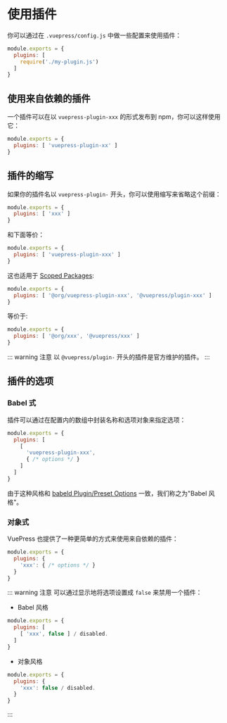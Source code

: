 # 使用插件

你可以通过在 `.vuepress/config.js` 中做一些配置来使用插件：

``` js
module.exports = {
  plugins: [
    require('./my-plugin.js')
  ]
}
```

## 使用来自依赖的插件

一个插件可以在以 `vuepress-plugin-xxx` 的形式发布到 npm，你可以这样使用它：

``` js
module.exports = {
  plugins: [ 'vuepress-plugin-xx' ]
}
```

## 插件的缩写

如果你的插件名以 `vuepress-plugin-` 开头，你可以使用缩写来省略这个前缀：

``` js
module.exports = {
  plugins: [ 'xxx' ]
}
```

和下面等价：

``` js
module.exports = {
  plugins: [ 'vuepress-plugin-xxx' ]
}
```

这也适用于 [Scoped Packages](https:/docs.npmjs.com/misc/scope):

``` js
module.exports = {
  plugins: [ '@org/vuepress-plugin-xxx', '@vuepress/plugin-xxx' ]
}
```

等价于:

``` js
module.exports = {
  plugins: [ '@org/xxx', '@vuepress/xxx' ]
}
```

::: warning 注意
以 `@vuepress/plugin-` 开头的插件是官方维护的插件。
:::

## 插件的选项

### Babel 式

插件可以通过在配置内的数组中封装名称和选项对象来指定选项：

``` js
module.exports = {
  plugins: [
    [
      'vuepress-plugin-xxx',
      { /* options */ }
    ]
  ]
}
```

由于这种风格和 [babeld Plugin/Preset Options](https:/babeljs.io/docs/en/plugins#plugin-preset-options) 一致，我们称之为"Babel 风格"。

### 对象式

VuePress 也提供了一种更简单的方式来使用来自依赖的插件：

``` js
module.exports = {
  plugins: {
    'xxx': { /* options */ }
  }
}
```

::: warning 注意
可以通过显示地将选项设置成 `false` 来禁用一个插件：

- Babel 风格

``` js
module.exports = {
  plugins: [
    [ 'xxx', false ] / disabled.
  ]
}
```

- 对象风格

``` js
module.exports = {
  plugins: {
    'xxx': false / disabled.
  }
}
```

:::
